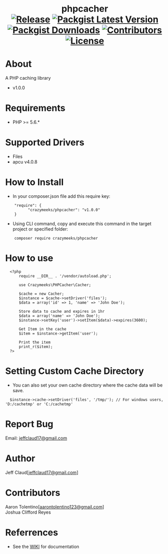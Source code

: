 
<h1 align="center">
	phpcacher
	<br>
	<a href="https://github.com/crazymeeks/phpcacher/releases"><img src="https://img.shields.io/github/release/crazymeeks/phpcacher.svg?colorB=e50000" alt="Release"></a>
	<a href="https://packagist.org/packages/crazymeeks/phpcacher"><img src="https://img.shields.io/packagist/v/crazymeeks/phpcacher.svg?colorB=00e500" alt="Packgist Latest Version"></a>
	<a href="https://packagist.org/packages/crazymeeks/phpcacher/stats"><img src="https://img.shields.io/packagist/dt/crazymeeks/phpcacher.svg?colorB=00e500" alt="Packgist Downloads"></a>
	<a href="https://github/contributors/crazymeeks/phpcacher"><img src="https://img.shields.io/github/contributors/crazymeeks/phpcacher.svg?colorB=00e500" alt="Contributors"></a>
	<a href="https://packagist.org/l/crazymeeks/phpcacher"><img src="https://img.shields.io/packagist/l/crazymeeks/phpcacher.svg" alt="License"></a>
</h1>

# About
A PHP caching library
* v1.0.0

# Requirements
* PHP >= 5.6.*

# Supported Drivers
* Files  
* apcu v4.0.8  

# How to Install
* In your composer.json file add this require key:
```
	"require": {
          "crazymeeks/phpcacher": "v1.0.0"
	}
```
* Using CLI command, copy and execute this command in the target project or specified folder:
```
	composer require crazymeeks/phpcacher
```

# How to use
```
  <?php
      require __DIR__ . '/vendor/autoload.php';
      
      use Crazymeeks\PHPCacher\Cacher;

      $cache = new Cacher;
      $instance = $cache->setDriver('files');
      $data = array('id' => 1, 'name' => 'John Doe');

      Store data to cache and expires in 1hr
      $data = array('name' => 'John Doe');
      $instance->setKey('user')->setItem($data)->expires(3600);

      Get Item in the cache
      $item = $instance->getItem('user');

      Print the item
      print_r($item);
  ?>
```

# Setting Custom Cache Directory
* You can also set your own cache directory where the cache data will be save.
```
  $instance->cache->setDriver('files', '/tmp/'); // For windows users, 'D:/cachetmp' or 'C:/cachetmp'
```

# Report Bug
Email: jeffclaud17@gmail.com

# Author
Jeff Claud[jeffclaud17@gmail.com]

# Contributors
Aaron Tolentino[aarontolentino123@gmail.com]  
Joshua Clifford Reyes

# Referrences
* See the [WIKI](https://github.com/crazymeeks/phpcacher/wiki) for documentation
